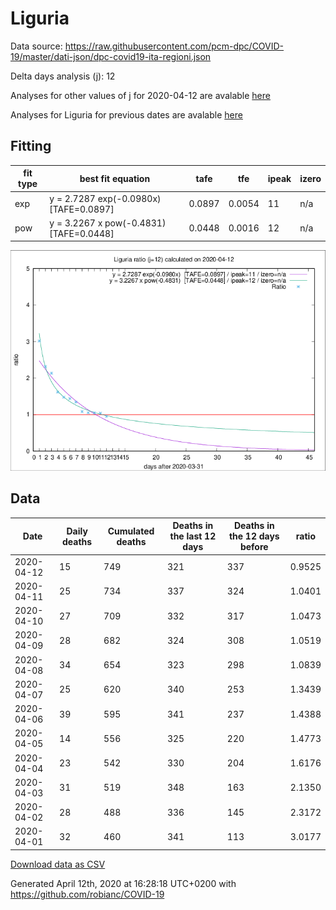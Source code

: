 # Liguria

Data source: https://raw.githubusercontent.com/pcm-dpc/COVID-19/master/dati-json/dpc-covid19-ita-regioni.json

Delta days analysis (j): 12

Analyses for other values of j for 2020-04-12 are avalable [here](../README.md)

Analyses for Liguria for previous dates are avalable [here](../../README.md)

## Fitting 
|fit type|best fit equation|tafe|tfe|ipeak|izero|
|-------|-----|--------|------|---|---|
|exp|y = 2.7287 exp(-0.0980x)  [TAFE=0.0897]|0.0897|0.0054|11|n/a|
|pow|y = 3.2267 x pow(-0.4831)  [TAFE=0.0448]|0.0448|0.0016|12|n/a|

![Plot](COVID-19_liguria_j12_2020-04-12.png)

## Data
|Date|Daily deaths|Cumulated deaths|Deaths in the last 12 days|Deaths in the 12 days before|ratio|
|----|----------|-----------|-------|--------------------|-----|
|2020-04-12|15|749|321|337|0.9525|
|2020-04-11|25|734|337|324|1.0401|
|2020-04-10|27|709|332|317|1.0473|
|2020-04-09|28|682|324|308|1.0519|
|2020-04-08|34|654|323|298|1.0839|
|2020-04-07|25|620|340|253|1.3439|
|2020-04-06|39|595|341|237|1.4388|
|2020-04-05|14|556|325|220|1.4773|
|2020-04-04|23|542|330|204|1.6176|
|2020-04-03|31|519|348|163|2.1350|
|2020-04-02|28|488|336|145|2.3172|
|2020-04-01|32|460|341|113|3.0177|

[Download data as CSV](COVID-19_liguria_j12_2020-04-12.csv)

Generated April 12th, 2020 at 16:28:18 UTC+0200 with https://github.com/robianc/COVID-19
